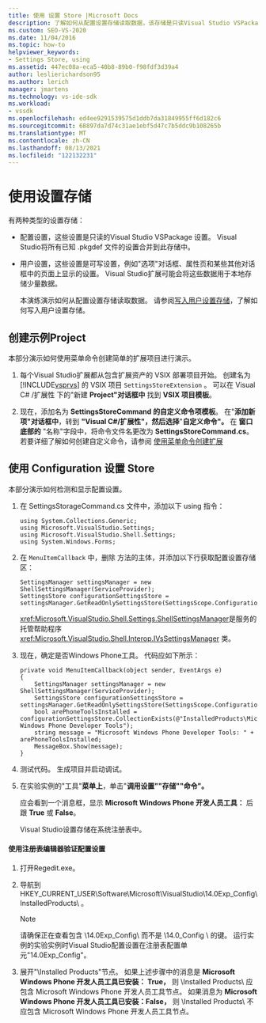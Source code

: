 ```yaml
---
title: 使用 设置 Store |Microsoft Docs
description: 了解如何从配置设置存储读取数据，该存储是只读Visual Studio VSPackage 设置。
ms.custom: SEO-VS-2020
ms.date: 11/04/2016
ms.topic: how-to
helpviewer_keywords:
- Settings Store, using
ms.assetid: 447ec08a-eca5-40b8-89b0-f98fdf3d39a4
author: leslierichardson95
ms.author: lerich
manager: jmartens
ms.technology: vs-ide-sdk
ms.workload:
- vssdk
ms.openlocfilehash: ed4ee9291539575d1ddb7da31849955ff6d182c6
ms.sourcegitcommit: 68897da7d74c31ae1ebf5d47c7b5ddc9b108265b
ms.translationtype: MT
ms.contentlocale: zh-CN
ms.lasthandoff: 08/13/2021
ms.locfileid: "122132231"
---
```

# <a name="using-the-settings-store"></a>使用设置存储
有两种类型的设置存储：

- 配置设置，这些设置是只读的Visual Studio VSPackage 设置。 Visual Studio将所有已知 .pkgdef 文件的设置合并到此存储中。

- 用户设置，这些设置是可写设置，例如"选项"对话框、属性页和某些其他对话框中的页面上显示的设置。 Visual Studio扩展可能会将这些数据用于本地存储少量数据。

  本演练演示如何从配置设置存储读取数据。 请参阅[写入用户设置存储](../extensibility/writing-to-the-user-settings-store.md)，了解如何写入用户设置存储。

## <a name="creating-the-example-project"></a>创建示例Project
 本部分演示如何使用菜单命令创建简单的扩展项目进行演示。

1. 每个Visual Studio扩展都从包含扩展资产的 VSIX 部署项目开始。 创建名为 [!INCLUDE[vsprvs](../code-quality/includes/vsprvs_md.md)] 的 VSIX 项目 `SettingsStoreExtension` 。 可以在 Visual C# /扩展性 下的"新建 **Project"对话框中** 找到 **VSIX 项目模板**。

2. 现在，添加名为 **SettingsStoreCommand 的自定义命令项模板**。 在"**添加新项"对话框中**，转到 **"Visual C#/扩展性"，然后选择**"**自定义命令"。** 在 **窗口底部的** "名称"字段中，将命令文件名更改为 **SettingsStoreCommand.cs**。 若要详细了解如何创建自定义命令，请参阅 [使用菜单命令创建扩展](../extensibility/creating-an-extension-with-a-menu-command.md)

## <a name="using-the-configuration-settings-store"></a>使用 Configuration 设置 Store
 本部分演示如何检测和显示配置设置。

1. 在 SettingsStorageCommand.cs 文件中，添加以下 using 指令：

   ```
   using System.Collections.Generic;
   using Microsoft.VisualStudio.Settings;
   using Microsoft.VisualStudio.Shell.Settings;
   using System.Windows.Forms;
   ```

2. 在 `MenuItemCallback` 中，删除 方法的主体，并添加以下行获取配置设置存储区：

   ```
   SettingsManager settingsManager = new ShellSettingsManager(ServiceProvider);
   SettingsStore configurationSettingsStore = settingsManager.GetReadOnlySettingsStore(SettingsScope.Configuration);
   ```

    <xref:Microsoft.VisualStudio.Shell.Settings.ShellSettingsManager>是服务的托管帮助程序 <xref:Microsoft.VisualStudio.Shell.Interop.IVsSettingsManager> 类。

3. 现在，确定是否Windows Phone工具。 代码应如下所示：

   ```
   private void MenuItemCallback(object sender, EventArgs e)
   {
       SettingsManager settingsManager = new ShellSettingsManager(ServiceProvider);
       SettingsStore configurationSettingsStore = settingsManager.GetReadOnlySettingsStore(SettingsScope.Configuration);
       bool arePhoneToolsInstalled = configurationSettingsStore.CollectionExists(@"InstalledProducts\Microsoft Windows Phone Developer Tools");
       string message = "Microsoft Windows Phone Developer Tools: " + arePhoneToolsInstalled;
       MessageBox.Show(message);
   }
   ```

4. 测试代码。 生成项目并启动调试。

5. 在实验实例的"工具"**菜单上**，单击"**调用设置""存储""命令"。**

    应会看到一个消息框，显示 **Microsoft Windows Phone 开发人员工具：** 后跟 **True** 或 **False**。

   Visual Studio设置存储在系统注册表中。

#### <a name="to-use-a-registry-editor-to-verify-configuration-settings"></a>使用注册表编辑器验证配置设置

1. 打开Regedit.exe。

2. 导航到 HKEY_CURRENT_USER\Software\Microsoft\VisualStudio\14.0Exp_Config\InstalledProducts\\ 。

    > [!NOTE]
    > 请确保正在查看包含 \14.0Exp_Config\ 而不是 \14.0_Config \\ 的键。 运行实例的实验实例时Visual Studio配置设置在注册表配置单元"14.0Exp_Config"。

3. 展开"\Installed Products\"节点。 如果上述步骤中的消息是 **Microsoft Windows Phone 开发人员工具已安装： True，** 则 \Installed Products\ 应包含 Microsoft Windows Phone 开发人员工具节点。 如果消息为 **Microsoft Windows Phone 开发人员工具已安装：False，** 则 \Installed Products\ 不应包含 Microsoft Windows Phone 开发人员工具节点。
